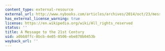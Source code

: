 ```yaml
---
content_type: external-resource
external_url: http://www.nybooks.com/articles/archives/2014/oct/23/message-21st-century/
has_external_license_warning: true
license: https://en.wikipedia.org/wiki/All_rights_reserved
status: ''
title: A Message to the 21st Century
uid: a0bb8ffc-8bcb-4e05-8506-ebe878b0453b
wayback_url: ''
---
```

